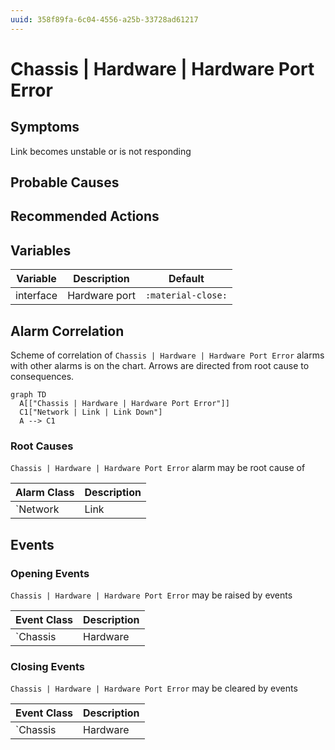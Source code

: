 ```yaml
---
uuid: 358f89fa-6c04-4556-a25b-33728ad61217
---
```

# Chassis | Hardware | Hardware Port Error

## Symptoms

Link becomes unstable or is not responding

## Probable Causes

## Recommended Actions

## Variables

Variable | Description | Default
--- | --- | ---
interface | Hardware port | `:material-close:`

## Alarm Correlation

Scheme of correlation of `Chassis | Hardware | Hardware Port Error` alarms with other alarms is on the chart. 
Arrows are directed from root cause to consequences.

```mermaid
graph TD
  A[["Chassis | Hardware | Hardware Port Error"]]
  C1["Network | Link | Link Down"]
  A --> C1
```

### Root Causes
`Chassis | Hardware | Hardware Port Error` alarm may be root cause of

Alarm Class | Description
--- | ---
`Network | Link | Link Down` | Hardware Port Error

## Events

### Opening Events
`Chassis | Hardware | Hardware Port Error` may be raised by events

Event Class | Description
--- | ---
`Chassis | Hardware | Hardware Port Error` | dispose

### Closing Events
`Chassis | Hardware | Hardware Port Error` may be cleared by events

Event Class | Description
--- | ---
`Chassis | Hardware | Hardware Port Error Recover` | dispose
